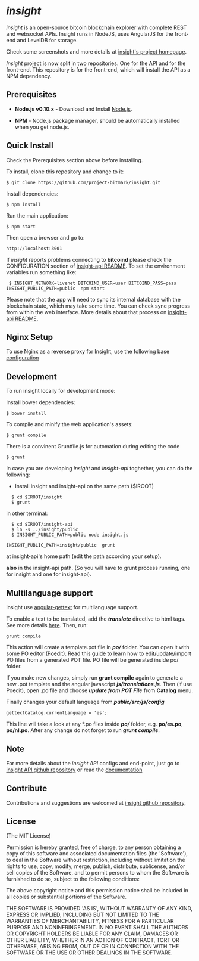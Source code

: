 # *insight*

*insight* is an open-source bitcoin blockchain explorer with complete REST
and websocket APIs. Insight runs in NodeJS, uses AngularJS for the
front-end and LevelDB for storage.

Check some screenshots and more details at [insight's project homepage](http://insight.is/).

*Insight* project is now split in two repositories. One for the [API](https://github.com/bitpay/insight-api) and for the front-end. This repository is for the front-end, which will install the API as a NPM dependency.

## Prerequisites

* **Node.js v0.10.x** - Download and Install [Node.js](http://www.nodejs.org/download/).

* **NPM** - Node.js package manager, should be automatically installed when you get node.js.

## Quick Install
  Check the Prerequisites section above before installing.

  To install, clone this repository and change to it:

    $ git clone https://github.com/project-bitmark/insight.git

  Install dependencies:

    $ npm install
    
  Run the main application:

    $ npm start
    
  Then open a browser and go to:

    http://localhost:3001

  If *insight* reports problems connecting to **bitcoind** please check the CONFIGURATION section of 
  [insight-api README](https://github.com/bitpay/insight-api/blob/master/README.md). To set the 
  environment variables run something like:
  
     $ INSIGHT_NETWORK=livenet BITCOIND_USER=user BITCOIND_PASS=pass INSIGHT_PUBLIC_PATH=public  npm start


  Please note that the app will need to sync its internal database
  with the blockchain state, which may take some time. You can check
  sync progress from within the web interface. More details about that process
  on [insight-api README](https://github.com/bitpay/insight-api/blob/master/README.md). 
  
  
## Nginx Setup

To use Nginx as a reverse proxy for Insight, use the following base [configuration](https://gist.github.com/matiu/bdd5e55ff0ad90b54261)


## Development

To run insight locally for development mode:

Install bower dependencies:

```
$ bower install
```

To compile and minify the web application's assets:

```
$ grunt compile
```

There is a convinent Gruntfile.js for automation during editing the code

```
$ grunt
```


In case you are developing *insight* and *insight-api* toghether, you can do the following:

* Install insight and insight-api on the same path ($IROOT)

```
  $ cd $IROOT/insight
  $ grunt
```

in other terminal:

```
  $ cd $IROOT/insight-api 
  $ ln -s ../insight/public
  $ INSIGHT_PUBLIC_PATH=public node insight.js 
```


``` 
INSIGHT_PUBLIC_PATH=insight/public  grunt
```

at insight-api's home path (edit the path according your setup).

**also** in the insight-api path. (So you will have to grunt process running, one for insight and one for insight-api).


## Multilanguage support

insight use [angular-gettext](http://angular-gettext.rocketeer.be) for
multilanguage support. 

To enable a text to be translated, add the ***translate*** directive to html tags. See more details [here](http://angular-gettext.rocketeer.be/dev-guide/annotate/). Then, run:

```
grunt compile
```

This action will create a template.pot file in ***po/*** folder. You can open
it with some PO editor ([Poedit](http://poedit.net)). Read this [guide](http://angular-gettext.rocketeer.be/dev-guide/translate/) to learn how to edit/update/import PO files from a generated POT file. PO file will be generated inside po/ folder.

If you make new changes, simply run **grunt compile** again to generate a new .pot template and the angular javascript ***js/translations.js***. Then (if use Poedit), open .po file and choose ***update from POT File*** from **Catalog** menu.

Finally changes your default language from ***public/src/js/config*** 

```
gettextCatalog.currentLanguage = 'es';
```

This line will take a look at any *.po files inside ***po/*** folder, e.g.
**po/es.po**, **po/nl.po**. After any change do not forget to run ***grunt
compile***.


## Note

For more details about the *insight API* configs and end-point, just go to [insight API github repository](https://github.com/bitpay/insight-api) or read the [documentation](https://github.com/bitpay/insight-api/blob/master/README.md)

## Contribute

Contributions and suggestions are welcomed at [insight github repository](https://github.com/bitpay/insight).


## License
(The MIT License)

Permission is hereby granted, free of charge, to any person obtaining
a copy of this software and associated documentation files (the
'Software'), to deal in the Software without restriction, including
without limitation the rights to use, copy, modify, merge, publish,
distribute, sublicense, and/or sell copies of the Software, and to
permit persons to whom the Software is furnished to do so, subject to
the following conditions:

The above copyright notice and this permission notice shall be
included in all copies or substantial portions of the Software.

THE SOFTWARE IS PROVIDED 'AS IS', WITHOUT WARRANTY OF ANY KIND,
EXPRESS OR IMPLIED, INCLUDING BUT NOT LIMITED TO THE WARRANTIES OF
MERCHANTABILITY, FITNESS FOR A PARTICULAR PURPOSE AND NONINFRINGEMENT.
IN NO EVENT SHALL THE AUTHORS OR COPYRIGHT HOLDERS BE LIABLE FOR ANY
CLAIM, DAMAGES OR OTHER LIABILITY, WHETHER IN AN ACTION OF CONTRACT,
TORT OR OTHERWISE, ARISING FROM, OUT OF OR IN CONNECTION WITH THE
SOFTWARE OR THE USE OR OTHER DEALINGS IN THE SOFTWARE.
